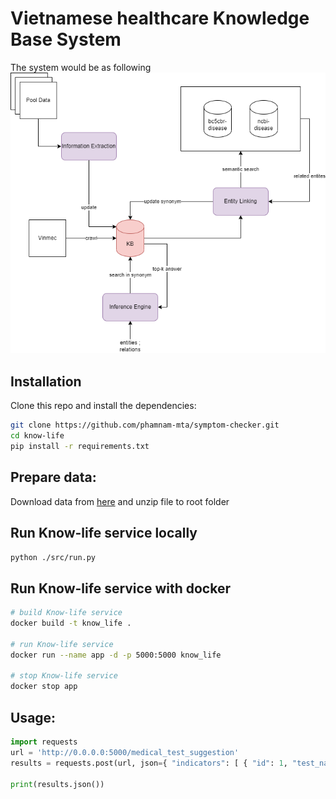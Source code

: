# Vietnamese healthcare Knowledge Base System

The system would be as following
![image](asset/KBS.png)



## Installation

Clone this repo and install the dependencies:

```bash
git clone https://github.com/phamnam-mta/symptom-checker.git
cd know-life
pip install -r requirements.txt
```
## Prepare data:
Download data from [here](https://drive.google.com/file/d/1WBmAnu-pC5FB3BHoPoVsKlFDm2S-QbZa/view?usp=sharing) and unzip file to root folder
<!-- 3. Download checkpoint -->

<!-- - Download NER Checkpoint in [here](https://drive.google.com/drive/folders/111ThBNm1B744V5WnsQDU64ou5oAyK9j_?usp=sharing) -->
<!-- Download NLU Checkpoint in [here](https://drive.google.com/drive/folders/1WzkKClA68Ubbl0404dN1KPeKPPkZnufB?usp=sharing)

- Copy downloaded checkpoint into `./ckpt` folder -->
## Run Know-life service locally

```bash
python ./src/run.py
```
## Run Know-life service with docker
```bash
# build Know-life service
docker build -t know_life .

# run Know-life service
docker run --name app -d -p 5000:5000 know_life

# stop Know-life service
docker stop app
```
## Usage:

```python
import requests
url = 'http://0.0.0.0:5000/medical_test_suggestion'
results = requests.post(url, json={ "indicators": [ { "id": 1, "test_name": "Cholesterol toàn phần", "result": 6.60, "unit": "mmol/L" }, { "id": 2, "test_name": "Protein niệu", "result": "âm tính"} ] })

print(results.json())
```
